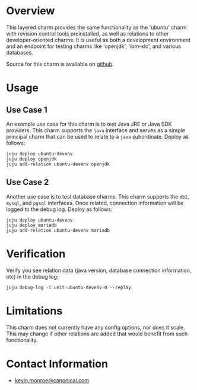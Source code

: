 # Overview

This layered charm provides the same functionality as the 'ubuntu' charm with
revision control tools preinstalled, as well as relations to other
developer-oriented charms. It is useful as both a development environment and
an endpoint for testing charms like 'openjdk', 'ibm-xlc', and various
databases.

Source for this charm is available on
[github](https://github.com/juju-solutions/layer-ubuntu-devenv).


# Usage

## Use Case 1

An example use case for this charm is to test Java JRE or Java SDK
providers. This charm supports the `java` interface and serves as a
simple principal charm that can be used to relate to a `java`
subordinate. Deploy as follows:

    juju deploy ubuntu-devenv
    juju deploy openjdk
    juju add-relation ubuntu-devenv openjdk

## Use Case 2

Another use case is to test database charms. This charm supports the `db2`,
`mysql`, and `pgsql` interfaces. Once related, connection information will
be logged to the debug log. Deploy as follows:

    juju deploy ubuntu-devenv
    juju deploy mariadb
    juju add-relation ubuntu-devenv mariadb


# Verification

Verify you see relation data (java version, database connection information,
etc) in the debug log:

    juju debug-log -i unit-ubuntu-devenv-0 --replay


# Limitations

This charm does not currently have any config options, nor does it scale.
This may change if other relations are added that would benefit from such
functionality.


# Contact Information

- <kevin.monroe@canonical.com>
